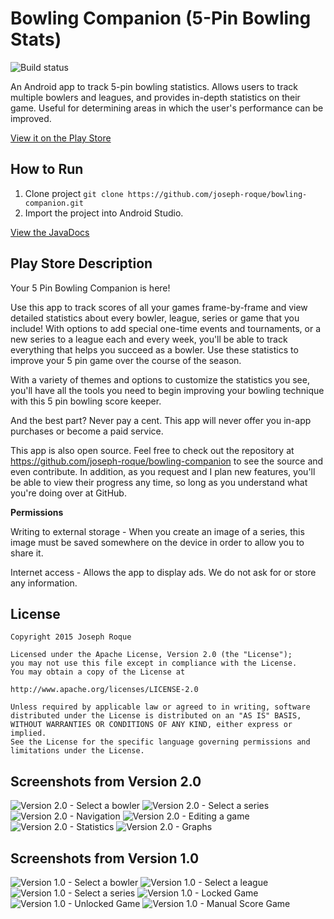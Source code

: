 # Bowling Companion (5-Pin Bowling Stats)

![Build status](https://travis-ci.org/joseph-roque/bowling-companion.svg?branch=master)

An Android app to track 5-pin bowling statistics. Allows users to track multiple bowlers and leagues, and provides in-depth statistics on their game. Useful for determining areas in which the user's performance can be improved.

[View it on the Play Store](https://play.google.com/store/apps/details?id=ca.josephroque.bowlingcompanion)

## How to Run
1. Clone project ```git clone https://github.com/joseph-roque/bowling-companion.git```
2. Import the project into Android Studio.

[View the JavaDocs](http://joseph-roque.github.io/bowling-companion/)

## Play Store Description
Your 5 Pin Bowling Companion is here!

Use this app to track scores of all your games frame-by-frame and view detailed statistics about every bowler, league, series or game that you include! With options to add special one-time events and tournaments, or a new series to a league each and every week, you'll be able to track everything that helps you succeed as a bowler. Use these statistics to improve your 5 pin game over the course of the season.

With a variety of themes and options to customize the statistics you see, you'll have all the tools you need to begin improving your bowling technique with this 5 pin bowling score keeper.

And the best part? Never pay a cent. This app will never offer you in-app purchases or become a paid service.

This app is also open source. Feel free to check out the repository at https://github.com/joseph-roque/bowling-companion to see the source and even contribute. In addition, as you request and I plan new features, you'll be able to view their progress any time, so long as you understand what you're doing over at GitHub.

**Permissions**

Writing to external storage - When you create an image of a series, this image must be saved somewhere on the device in order to allow you to share it.

Internet access - Allows the app to display ads. We do not ask for or store any information.

## License

```
Copyright 2015 Joseph Roque

Licensed under the Apache License, Version 2.0 (the "License");
you may not use this file except in compliance with the License.
You may obtain a copy of the License at

http://www.apache.org/licenses/LICENSE-2.0

Unless required by applicable law or agreed to in writing, software
distributed under the License is distributed on an "AS IS" BASIS,
WITHOUT WARRANTIES OR CONDITIONS OF ANY KIND, either express or implied.
See the License for the specific language governing permissions and
limitations under the License.
```

## Screenshots from Version 2.0
![Version 2.0 - Select a bowler](/../screenshots/Screenshots/screen_2.0_1.png?raw=true)
![Version 2.0 - Select a series](/../screenshots/Screenshots/screen_2.0_2.png?raw=true)
![Version 2.0 - Navigation](/../screenshots/Screenshots/screen_2.0_3.png?raw=true)
![Version 2.0 - Editing a game](/../screenshots/Screenshots/screen_2.0_4.png?raw=true)
![Version 2.0 - Statistics](/../screenshots/Screenshots/screen_2.0_5.png?raw=true)
![Version 2.0 - Graphs](/../screenshots/Screenshots/screen_2.0_6.png?raw=true)

## Screenshots from Version 1.0
![Version 1.0 - Select a bowler](/../screenshots/Screenshots/screen_1.0_1.png?raw=true)
![Version 1.0 - Select a league](/../screenshots/Screenshots/screen_1.0_2.png?raw=true)
![Version 1.0 - Select a series](/../screenshots/Screenshots/screen_1.0_3.png?raw=true)
![Version 1.0 - Locked Game](/../screenshots/Screenshots/screen_1.0_4.png?raw=true)
![Version 1.0 - Unlocked Game](/../screenshots/Screenshots/screen_1.0_5.png?raw=true)
![Version 1.0 - Manual Score Game](/../screenshots/Screenshots/screen_1.0_6.png?raw=true)
